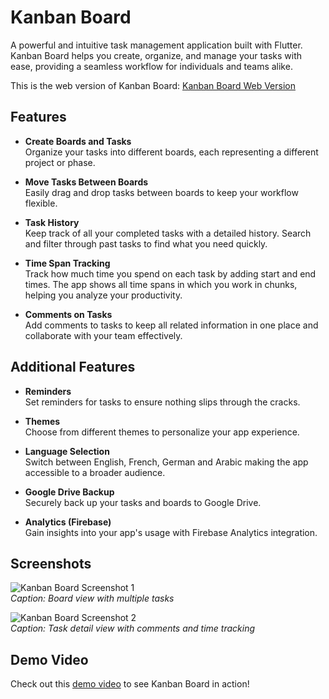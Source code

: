 # Kanban Board

A powerful and intuitive task management application built with Flutter. Kanban Board helps you create, organize, and manage your tasks with ease, providing a seamless workflow for individuals and teams alike.

This is the web version of Kanban Board: [Kanban Board Web Version](https://kanban-44dfc.web.app/) 


## Features

- **Create Boards and Tasks**  
  Organize your tasks into different boards, each representing a different project or phase.

- **Move Tasks Between Boards**  
  Easily drag and drop tasks between boards to keep your workflow flexible.

- **Task History**  
  Keep track of all your completed tasks with a detailed history. Search and filter through past tasks to find what you need quickly.

- **Time Span Tracking**  
  Track how much time you spend on each task by adding start and end times. The app shows all time spans in which you work in chunks, helping you analyze your productivity.

- **Comments on Tasks**  
  Add comments to tasks to keep all related information in one place and collaborate with your team effectively.

## Additional Features

- **Reminders**  
  Set reminders for tasks to ensure nothing slips through the cracks.

- **Themes**  
  Choose from different themes to personalize your app experience.

- **Language Selection**  
  Switch between English, French, German and Arabic making the app accessible to a broader audience.

- **Google Drive Backup**  
  Securely back up your tasks and boards to Google Drive.

- **Analytics (Firebase)**  
  Gain insights into your app's usage with Firebase Analytics integration.

## Screenshots

![Kanban Board Screenshot 1](#)  
*Caption: Board view with multiple tasks*

![Kanban Board Screenshot 2](#)  
*Caption: Task detail view with comments and time tracking*

## Demo Video

Check out this [demo video](#) to see Kanban Board in action!

 
 
